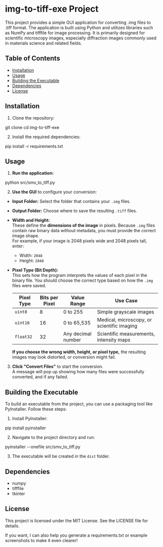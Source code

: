 # img-to-tiff-exe Project

This project provides a simple GUI application for converting .img files to .tiff format. The application is built using Python and utilizes libraries such as NumPy and tifffile for image processing. It is primarily designed for scientific microscopy images, especially diffraction images commonly used in materials science and related fields.

## Table of Contents

- [Installation](#installation)
- [Usage](#usage)
- [Building the Executable](#building-the-executable)
- [Dependencies](#dependencies)
- [License](#license)

## Installation

1. Clone the repository:

git clone <repository-url>
cd img-to-tiff-exe


2. Install the required dependencies:

pip install -r requirements.txt


## Usage

1. **Run the application:**

python src/smv_to_tiff.py


2. **Use the GUI** to configure your conversion:
- **Input Folder:** Select the folder that contains your `.img` files.
- **Output Folder:** Choose where to save the resulting `.tiff` files.
- **Width and Height:**  
  These define the **dimensions of the image** in pixels. Because `.img` files contain raw binary data without metadata, you must provide the correct image shape.  
  For example, if your image is 2048 pixels wide and 2048 pixels tall, enter:  
  - Width: `2048`  
  - Height: `2048`
- **Pixel Type (Bit Depth):**  
  This sets how the program interprets the values of each pixel in the binary file. You should choose the correct type based on how the `.img` files were saved.

  | Pixel Type | Bits per Pixel | Value Range             | Use Case                                      |
  |------------|----------------|--------------------------|-----------------------------------------------|
  | `uint8`    | 8              | 0 to 255                 | Simple grayscale images                       |
  | `uint16`   | 16             | 0 to 65,535              | Medical, microscopy, or scientific imaging    |
  | `float32`  | 32             | Any decimal number       | Scientific measurements, intensity maps       |

  **If you choose the wrong width, height, or pixel type,** the resulting images may look distorted, or conversion might fail.

3. **Click "Convert Files"** to start the conversion.  
A message will pop up showing how many files were successfully converted, and if any failed.

## Building the Executable

To build an executable from the project, you can use a packaging tool like PyInstaller. Follow these steps:

1. Install PyInstaller:

pip install pyinstaller


2. Navigate to the project directory and run:

pyinstaller --onefile src/smv_to_tiff.py


3. The executable will be created in the `dist` folder.

## Dependencies

- numpy
- tifffile
- tkinter

## License

This project is licensed under the MIT License. See the LICENSE file for details.

If you want, I can also help you generate a requirements.txt or example screenshots to make it even clearer!